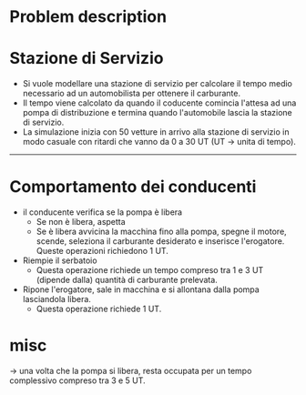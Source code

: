 # Problem description

# Stazione di Servizio
- Si vuole modellare una stazione di servizio per calcolare il tempo medio necessario ad un automobilista per ottenere il carburante. 
- Il tempo viene calcolato da quando il coducente comincia l'attesa ad una pompa di distribuzione e termina quando l'automobile lascia la stazione di servizio.
- La simulazione inizia con 50 vetture in arrivo alla stazione di servizio in modo casuale con ritardi che vanno da 0 a 30 UT (UT -> unita di tempo).

--- 
# Comportamento dei conducenti

- il conducente verifica se la pompa è libera
	* Se non è libera, aspetta
	* Se è libera avvicina la macchina fino alla pompa, spegne il motore,
		scende, seleziona il carburante desiderato e inserisce l'erogatore.
		Queste operazioni richiedono 1 UT.
- Riempie il serbatoio
	* Questa operazione richiede un tempo compreso tra 1 e 3 UT (dipende 		dalla) quantità di carburante prelevata.
- Ripone l'erogatore, sale in macchina e si allontana dalla pompa lasciandola libera.
	* Questa operazione richiede 1 UT.

# misc
-> una volta che la pompa si libera, resta occupata per un tempo complessivo compreso tra 3 e 5 UT.
